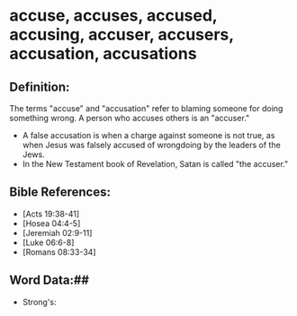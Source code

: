 # accuse, accuses, accused, accusing, accuser, accusers, accusation, accusations #

## Definition: ##

The terms "accuse" and "accusation" refer to blaming someone for doing something wrong. A person who accuses others is an "accuser."

* A false accusation is when a charge against someone is not true, as when Jesus was falsely accused of wrongdoing by the leaders of the Jews.
* In the New Testament book of Revelation, Satan is called "the accuser."

## Bible References: ##

* [Acts 19:38-41]
* [Hosea 04:4-5]
* [Jeremiah 02:9-11]
* [Luke 06:6-8]
* [Romans 08:33-34]

## Word Data:##

* Strong's:      